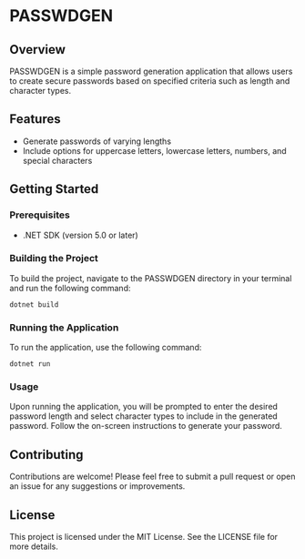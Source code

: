 # PASSWDGEN

## Overview
PASSWDGEN is a simple password generation application that allows users to create secure passwords based on specified criteria such as length and character types.

## Features
- Generate passwords of varying lengths
- Include options for uppercase letters, lowercase letters, numbers, and special characters

## Getting Started

### Prerequisites
- .NET SDK (version 5.0 or later)

### Building the Project
To build the project, navigate to the PASSWDGEN directory in your terminal and run the following command:

```
dotnet build
```

### Running the Application
To run the application, use the following command:

```
dotnet run
```

### Usage
Upon running the application, you will be prompted to enter the desired password length and select character types to include in the generated password. Follow the on-screen instructions to generate your password.

## Contributing
Contributions are welcome! Please feel free to submit a pull request or open an issue for any suggestions or improvements.

## License
This project is licensed under the MIT License. See the LICENSE file for more details.